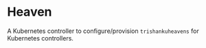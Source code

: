 # Heaven
A Kubernetes controller to configure/provision `trishankuheavens` for Kubernetes controllers.
